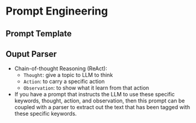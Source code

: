# Prompt Engineering
## Prompt Template
## Ouput Parser
- Chain-of-thought Reasoning (ReAct):
  - `Thought`: give a topic to LLM to think
  - `Action`: to carry a specific action
  - `Observation`: to show what it learn from that action
- If you have a prompt that instructs the LLM to use these specific keywords, thought, action, and observation, then this prompt can be coupled with a parser to extract out the text that has been tagged with these specific keywords.
